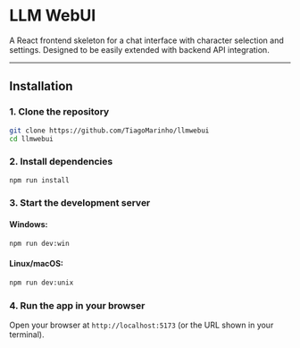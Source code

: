 # LLM WebUI

A React frontend skeleton for a chat interface with character selection and settings. Designed to be easily extended with backend API integration.

---

## **Installation**

### 1. Clone the repository

```bash
git clone https://github.com/TiagoMarinho/llmwebui
cd llmwebui
```

### 2. Install dependencies

```bash
npm run install
```

### 3. Start the development server

#### Windows:
```bash
npm run dev:win
```

#### Linux/macOS:
```bash
npm run dev:unix
```

### 4. Run the app in your browser

Open your browser at `http://localhost:5173` (or the URL shown in your terminal).
